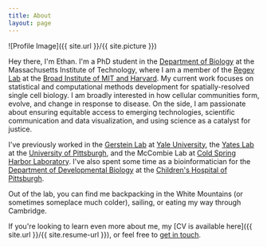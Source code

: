 ```yaml
---
title: About
layout: page
---
```

![Profile Image]({{ site.url }}/{{ site.picture }})

Hey there, I'm Ethan. I'm a PhD student in the [Department of Biology](http://biology.mit.edu) at the Massachusetts Institute of Technology, where I am a member of the [Regev Lab](https://www.broadinstitute.org/regev-lab) at the [Broad Institute of MIT and Harvard](https://broadinstitute.org). My current work focuses on statistical and computational methods development for spatially-resolved single cell biology. I am broadly interested in how cellular communities form, evolve, and change in response to disease. On the side, I am passionate about ensuring equitable access to emerging technologies, scientific communication and data visualization, and using science as a catalyst for justice.

I've previously worked in the [Gerstein Lab](http://gersteinlab.org) at [Yale University](http://yale.edu), the [Yates Lab](http://neuroyates.com) at the [University of Pittsburgh](http://pitt.edu), and the McCombie Lab at [Cold Spring Harbor Laboratory](http://cshl.edu). I've also spent some time as a bioinformatician for the [Department of Developmental Biology](http://devbio.pitt.edu) at the [Children's Hospital of Pittsburgh](http://chp.edu).

Out of the lab, you can find me backpacking in the White Mountains (or sometimes someplace much colder), sailing, or eating my way through Cambridge.

If you're looking to learn even more about me, my [CV is available here]({{ site.url }}/{{ site.resume-url }}), or feel free to [get in touch](mailto:ethanagbaker+web@gmail.com).
